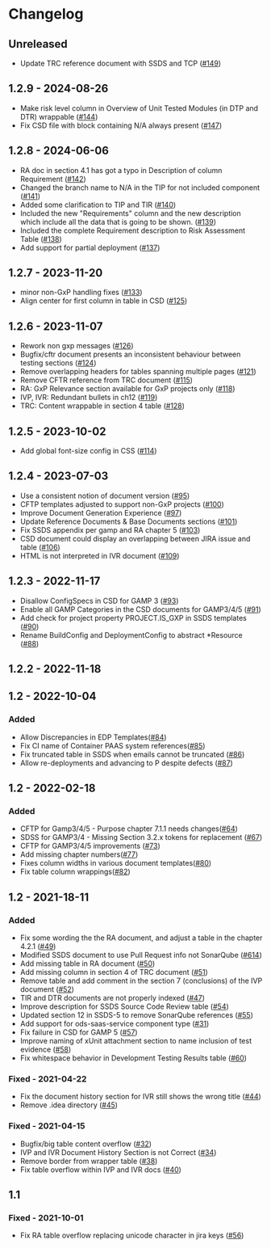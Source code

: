 # Changelog

## Unreleased
- Update TRC reference document with SSDS and TCP ([#149](https://github.com/opendevstack/ods-document-generation-templates/pull/149))

## 1.2.9 - 2024-08-26
- Make risk level column in Overview of Unit Tested Modules (in DTP and DTR) wrappable  ([#144](https://github.com/opendevstack/ods-document-generation-templates/pull/144))
- Fix CSD file with block containing N/A always present ([#147](https://github.com/opendevstack/ods-document-generation-templates/pull/147))

## 1.2.8 - 2024-06-06
- RA doc in section 4.1 has got a typo in Description of column Requirement ([#142](https://github.com/opendevstack/ods-document-generation-templates/pull/142))
- Changed the branch name to N/A in the TIP for not included component ([#141](https://github.com/opendevstack/ods-document-generation-templates/pull/141))
- Added some clarification to TIP and TIR ([#140](https://github.com/opendevstack/ods-document-generation-templates/pull/140))
- Included the new "Requirements" column and the new description which include all the data that is going to be shown. ([#139](https://github.com/opendevstack/ods-document-generation-templates/pull/139))
- Included the complete Requirement description to Risk Assessment Table ([#138](https://github.com/opendevstack/ods-document-generation-templates/pull/138))
- Add support for partial deployment ([#137](https://github.com/opendevstack/ods-document-generation-templates/pull/137))

## 1.2.7 - 2023-11-20
- minor non-GxP handling fixes  ([#133](https://github.com/opendevstack/ods-document-generation-templates/pull/133))
- Align center for first column in table in CSD ([#125](https://github.com/opendevstack/ods-document-generation-templates/issues/125))
## 1.2.6 - 2023-11-07
- Rework non gxp messages ([#126](https://github.com/opendevstack/ods-document-generation-templates/issues/126))
- Bugfix/cftr document presents an inconsistent behaviour between testing sections ([#124](https://github.com/opendevstack/ods-document-generation-templates/pull/124))
- Remove overlapping headers for tables spanning multiple pages ([#121](https://github.com/opendevstack/ods-document-generation-templates/pull/121))
- Remove CFTR reference from TRC document ([#115](https://github.com/opendevstack/ods-document-generation-templates/pull/115))
- RA: GxP Relevance section available for GxP projects only ([#118](https://github.com/opendevstack/ods-document-generation-templates/issues/118))
- IVP, IVR: Redundant bullets in ch12 ([#119](https://github.com/opendevstack/ods-document-generation-templates/issues/119))
- TRC: Content wrappable in section 4 table ([#128](https://github.com/opendevstack/ods-document-generation-templates/issues/128))

## 1.2.5 - 2023-10-02
- Add global font-size config in CSS ([#114](https://github.com/opendevstack/ods-document-generation-templates/pull/114))

## 1.2.4 - 2023-07-03
- Use a consistent notion of document version ([#95](https://github.com/opendevstack/ods-document-generation-templates/issues/95))
- CFTP templates adjusted to support non-GxP projects ([#100](https://github.com/opendevstack/ods-document-generation-templates/issues/100))
- Improve Document Generation Experience ([#97](https://github.com/opendevstack/ods-document-generation-templates/issues/97))
- Update Reference Documents & Base Documents sections ([#101](https://github.com/opendevstack/ods-document-generation-templates/issues/101))
- Fix SSDS appendix per gamp and RA chapter 5 ([#103](https://github.com/opendevstack/ods-document-generation-templates/issues/103))
- CSD document could display an overlapping between JIRA issue and table ([#106](https://github.com/opendevstack/ods-document-generation-templates/issues/106))
- HTML is not interpreted in IVR document ([#109](https://github.com/opendevstack/ods-document-generation-templates/issues/109))

## 1.2.3 - 2022-11-17
- Disallow ConfigSpecs in CSD for GAMP 3 ([#93](https://github.com/opendevstack/ods-document-generation-templates/pull/93))
- Enable all GAMP Categories in the CSD documents for GAMP3/4/5 ([#91](https://github.com/opendevstack/ods-document-generation-templates/pull/91))
- Add check for project property PROJECT.IS_GXP in SSDS templates ([#90](https://github.com/opendevstack/ods-document-generation-templates/pull/90))
- Rename BuildConfig and DeploymentConfig to abstract *Resource ([#88](https://github.com/opendevstack/ods-document-generation-templates/pull/88))

## 1.2.2 - 2022-11-18

## 1.2 - 2022-10-04
### Added
- Allow Discrepancies in EDP Templates([#84](https://github.com/opendevstack/ods-document-generation-templates/pull/84))
- Fix CI name of Container PAAS system references([#85](https://github.com/opendevstack/ods-document-generation-templates/pull/85))
- Fix truncated table in SSDS when emails cannot be truncated ([#86](https://github.com/opendevstack/ods-document-generation-templates/pull/86))
- Allow re-deployments and advancing to P despite defects ([#87](https://github.com/opendevstack/ods-document-generation-templates/pull/87))

## 1.2 - 2022-02-18
### Added
- CFTP for Gamp3/4/5 - Purpose chapter 7.1.1 needs changes([#64](https://github.com/opendevstack/ods-document-generation-templates/pull/64))
- SDSS for GAMP3/4 - Missing Section 3.2.x tokens for replacement ([#67](https://github.com/opendevstack/ods-document-generation-templates/issues/67))
- CFTP for GAMP3/4/5 improvements ([#73](https://github.com/opendevstack/ods-document-generation-templates/pull/73))
- Add missing chapter numbers([#77](https://github.com/opendevstack/ods-document-generation-templates/pull/77))
- Fixes column widths in various document templates([#80](https://github.com/opendevstack/ods-document-generation-templates/pull/80))
- Fix table column wrappings([#82](https://github.com/opendevstack/ods-document-generation-templates/pull/82))

## 1.2 - 2021-18-11

### Added
- Fix some wording the the RA document, and adjust a table in the chapter 4.2.1 ([#49](https://github.com/opendevstack/ods-document-generation-templates/pull/49))
- Modified SSDS document to use Pull Request info not SonarQube ([#614](https://github.com/opendevstack/ods-jenkins-shared-library/pull/614))
- Add missing table in RA document ([#50](https://github.com/opendevstack/ods-document-generation-templates/pull/50))
- Add missing column in section 4 of TRC document ([#51](https://github.com/opendevstack/ods-document-generation-templates/pull/51))
- Remove table and add comment in the section 7 (conclusions) of the IVP document ([#52](https://github.com/opendevstack/ods-document-generation-templates/pull/52))
- TIR and DTR documents are not properly indexed ([#47](https://github.com/opendevstack/ods-document-generation-templates/pull/47))
- Improve description for SSDS Source Code Review table ([#54](https://github.com/opendevstack/ods-document-generation-templates/pull/54))
- Updated section 12 in SSDS-5 to remove SonarQube references ([#55](https://github.com/opendevstack/ods-document-generation-templates/pull/55))
- Add support for ods-saas-service component type ([#31](https://github.com/opendevstack/ods-document-generation-templates/pull/31))
- Fix failure in CSD for GAMP 5 ([#57](https://github.com/opendevstack/ods-document-generation-templates/pull/57))
- Improve naming of xUnit attachment section to name inclusion of test evidence ([#58](https://github.com/opendevstack/ods-document-generation-templates/pull/58))
- Fix whitespace behavior in Development Testing Results table ([#60](https://github.com/opendevstack/ods-document-generation-templates/pull/60))

### Fixed - 2021-04-22
- Fix the document history section for IVR still shows the wrong title ([#44](https://github.com/opendevstack/ods-document-generation-templates/pull/44))
- Remove .idea directory ([#45](https://github.com/opendevstack/ods-document-generation-templates/pull/45))

### Fixed - 2021-04-15
- Bugfix/big table content overflow ([#32](https://github.com/opendevstack/ods-document-generation-templates/pull/32))
- IVP and IVR Document History Section is not Correct ([#34](https://github.com/opendevstack/ods-document-generation-templates/pull/34))
- Remove border from wrapper table ([#38](https://github.com/opendevstack/ods-document-generation-templates/pull/38))
- Fix table overflow within IVP and IVR docs ([#40](https://github.com/opendevstack/ods-document-generation-templates/pull/40))

## 1.1

### Fixed - 2021-10-01
- Fix RA table overflow replacing unicode character in jira keys ([#56](https://github.com/opendevstack/ods-document-generation-templates/pull/56))

